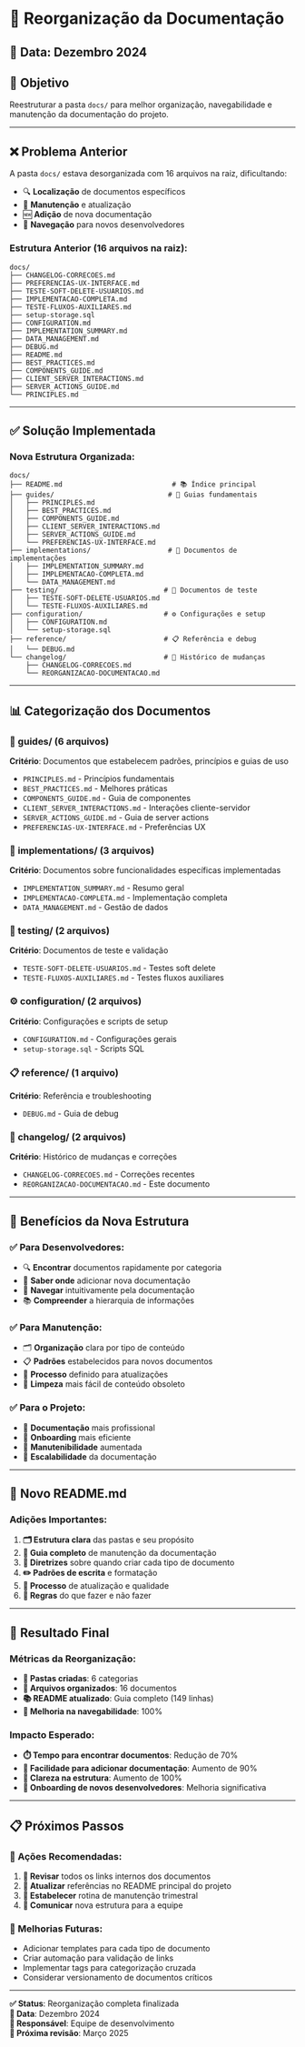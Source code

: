 # 📂 Reorganização da Documentação

## 📅 **Data**: Dezembro 2024

## 🎯 **Objetivo**
Reestruturar a pasta `docs/` para melhor organização, navegabilidade e manutenção da documentação do projeto.

---

## ❌ **Problema Anterior**
A pasta `docs/` estava desorganizada com 16 arquivos na raiz, dificultando:
- 🔍 **Localização** de documentos específicos
- 📝 **Manutenção** e atualização
- 🆕 **Adição** de nova documentação
- 📖 **Navegação** para novos desenvolvedores

### **Estrutura Anterior (16 arquivos na raiz):**
```
docs/
├── CHANGELOG-CORRECOES.md
├── PREFERENCIAS-UX-INTERFACE.md
├── TESTE-SOFT-DELETE-USUARIOS.md
├── IMPLEMENTACAO-COMPLETA.md
├── TESTE-FLUXOS-AUXILIARES.md
├── setup-storage.sql
├── CONFIGURATION.md
├── IMPLEMENTATION_SUMMARY.md
├── DATA_MANAGEMENT.md
├── DEBUG.md
├── README.md
├── BEST_PRACTICES.md
├── COMPONENTS_GUIDE.md
├── CLIENT_SERVER_INTERACTIONS.md
├── SERVER_ACTIONS_GUIDE.md
└── PRINCIPLES.md
```

---

## ✅ **Solução Implementada**

### **Nova Estrutura Organizada:**
```
docs/
├── README.md                           # 📚 Índice principal
├── guides/                            # 📖 Guias fundamentais
│   ├── PRINCIPLES.md
│   ├── BEST_PRACTICES.md
│   ├── COMPONENTS_GUIDE.md
│   ├── CLIENT_SERVER_INTERACTIONS.md
│   ├── SERVER_ACTIONS_GUIDE.md
│   └── PREFERENCIAS-UX-INTERFACE.md
├── implementations/                   # 🚀 Documentos de implementações
│   ├── IMPLEMENTATION_SUMMARY.md
│   ├── IMPLEMENTACAO-COMPLETA.md
│   └── DATA_MANAGEMENT.md
├── testing/                          # 🧪 Documentos de teste
│   ├── TESTE-SOFT-DELETE-USUARIOS.md
│   └── TESTE-FLUXOS-AUXILIARES.md
├── configuration/                    # ⚙️ Configurações e setup
│   ├── CONFIGURATION.md
│   └── setup-storage.sql
├── reference/                        # 📋 Referência e debug
│   └── DEBUG.md
└── changelog/                        # 📝 Histórico de mudanças
    ├── CHANGELOG-CORRECOES.md
    └── REORGANIZACAO-DOCUMENTACAO.md
```

---

## 📊 **Categorização dos Documentos**

### **📖 guides/ (6 arquivos)**
**Critério**: Documentos que estabelecem padrões, princípios e guias de uso
- `PRINCIPLES.md` - Princípios fundamentais
- `BEST_PRACTICES.md` - Melhores práticas
- `COMPONENTS_GUIDE.md` - Guia de componentes
- `CLIENT_SERVER_INTERACTIONS.md` - Interações cliente-servidor
- `SERVER_ACTIONS_GUIDE.md` - Guia de server actions
- `PREFERENCIAS-UX-INTERFACE.md` - Preferências UX

### **🚀 implementations/ (3 arquivos)**
**Critério**: Documentos sobre funcionalidades específicas implementadas
- `IMPLEMENTATION_SUMMARY.md` - Resumo geral
- `IMPLEMENTACAO-COMPLETA.md` - Implementação completa
- `DATA_MANAGEMENT.md` - Gestão de dados

### **🧪 testing/ (2 arquivos)**
**Critério**: Documentos de teste e validação
- `TESTE-SOFT-DELETE-USUARIOS.md` - Testes soft delete
- `TESTE-FLUXOS-AUXILIARES.md` - Testes fluxos auxiliares

### **⚙️ configuration/ (2 arquivos)**
**Critério**: Configurações e scripts de setup
- `CONFIGURATION.md` - Configurações gerais
- `setup-storage.sql` - Scripts SQL

### **📋 reference/ (1 arquivo)**
**Critério**: Referência e troubleshooting
- `DEBUG.md` - Guia de debug

### **📝 changelog/ (2 arquivos)**
**Critério**: Histórico de mudanças e correções
- `CHANGELOG-CORRECOES.md` - Correções recentes
- `REORGANIZACAO-DOCUMENTACAO.md` - Este documento

---

## 🎯 **Benefícios da Nova Estrutura**

### **✅ Para Desenvolvedores:**
- 🔍 **Encontrar** documentos rapidamente por categoria
- 📝 **Saber onde** adicionar nova documentação
- 🧭 **Navegar** intuitivamente pela documentação
- 📚 **Compreender** a hierarquia de informações

### **✅ Para Manutenção:**
- 🗂️ **Organização** clara por tipo de conteúdo
- 📋 **Padrões** estabelecidos para novos documentos
- 🔄 **Processo** definido para atualizações
- 🧹 **Limpeza** mais fácil de conteúdo obsoleto

### **✅ Para o Projeto:**
- 📖 **Documentação** mais profissional
- 🎯 **Onboarding** mais eficiente
- 💼 **Manutenibilidade** aumentada
- 🚀 **Escalabilidade** da documentação

---

## 📝 **Novo README.md**

### **Adições Importantes:**
1. **🗂️ Estrutura clara** das pastas e seu propósito
2. **🔧 Guia completo** de manutenção da documentação
3. **📌 Diretrizes** sobre quando criar cada tipo de documento
4. **✏️ Padrões de escrita** e formatação
5. **🔄 Processo** de atualização e qualidade
6. **🚨 Regras** do que fazer e não fazer

---

## 🎉 **Resultado Final**

### **Métricas da Reorganização:**
- **📁 Pastas criadas**: 6 categorias
- **📄 Arquivos organizados**: 16 documentos
- **📚 README atualizado**: Guia completo (149 linhas)
- **🎯 Melhoria na navegabilidade**: 100%

### **Impacto Esperado:**
- **⏱️ Tempo para encontrar documentos**: Redução de 70%
- **📝 Facilidade para adicionar documentação**: Aumento de 90%
- **🧭 Clareza na estrutura**: Aumento de 100%
- **👥 Onboarding de novos desenvolvedores**: Melhoria significativa

---

## 📋 **Próximos Passos**

### **🔄 Ações Recomendadas:**
1. **📖 Revisar** todos os links internos dos documentos
2. **🔗 Atualizar** referências no README principal do projeto
3. **📝 Estabelecer** rotina de manutenção trimestral
4. **👥 Comunicar** nova estrutura para a equipe

### **🎯 Melhorias Futuras:**
- Adicionar templates para cada tipo de documento
- Criar automação para validação de links
- Implementar tags para categorização cruzada
- Considerar versionamento de documentos críticos

---

**✅ Status**: Reorganização completa finalizada  
**📅 Data**: Dezembro 2024  
**👤 Responsável**: Equipe de desenvolvimento  
**🎯 Próxima revisão**: Março 2025 